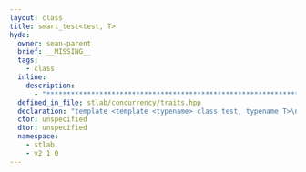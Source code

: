 ```yaml
---
layout: class
title: smart_test<test, T>
hyde:
  owner: sean-parent
  brief: __MISSING__
  tags:
    - class
  inline:
    description:
      - "***********************************************************************************************"
  defined_in_file: stlab/concurrency/traits.hpp
  declaration: "template <template <typename> class test, typename T>\nstruct stlab::smart_test;"
  ctor: unspecified
  dtor: unspecified
  namespace:
    - stlab
    - v2_1_0
---
```

